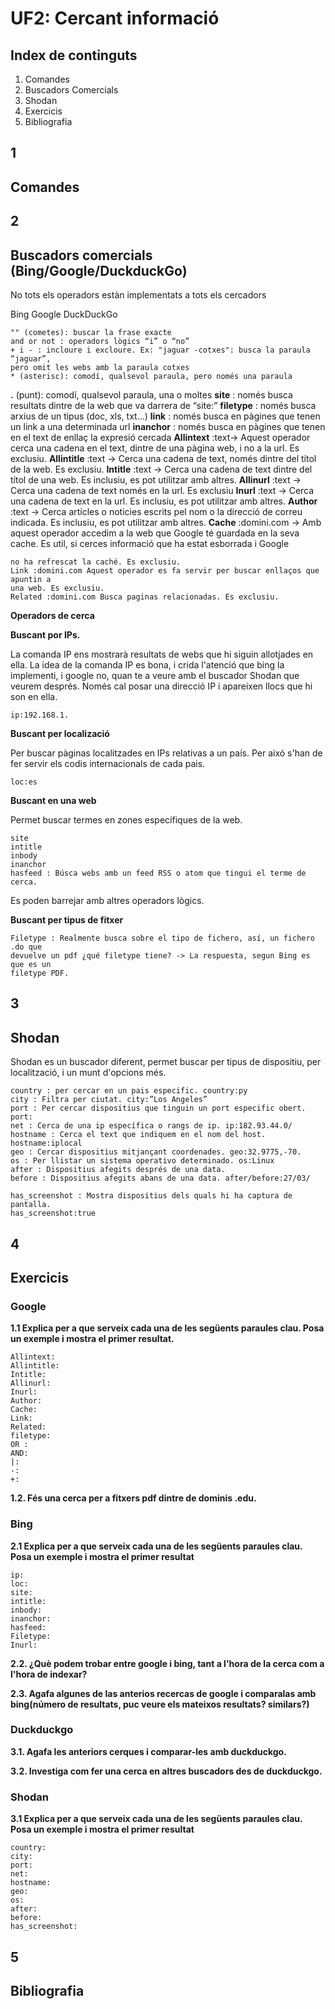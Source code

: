 # UF2: Cercant informació

## Index de continguts

1. Comandes
2. Buscadors Comercials
3. Shodan
4. Exercicis
5. Bibliografia

## 1

## Comandes

## 2

## Buscadors comercials (Bing/Google/DuckduckGo)

No tots els operadors estàn implementats a tots els cercadors

Bing Google DuckDuckGo

```
"" (cometes): buscar la frase exacte
and or not : operadors lògics “i” o “no”
+ i - : incloure i excloure. Ex: "jaguar -cotxes": busca la paraula “jaguar”,
pero omit les webs amb la paraula cotxes
* (asterisc): comodí, qualsevol paraula, pero només una paraula
```
**.** (punt): comodí, qualsevol paraula, una o moltes
**site** : només busca resultats dintre de la web que va darrera de “site:”
**filetype** : només busca arxius de un tipus (doc, xls, txt...)
**link** : només busca en pàgines que tenen un link a una determinada url
**inanchor** : només busca en pàgines que tenen en el text de enllaç la expresió
cercada
**Allintext** :text-> Aquest operador cerca una cadena en el text, dintre de una
pàgina web, i no a la url. Es exclusiu.
**Allintitle** :text → Cerca una cadena de text, només dintre del títol de la web.
Es exclusiu.
**Intitle** :text → Cerca una cadena de text dintre del títol de una web. Es
inclusiu, es pot utilitzar amb altres.
**Allinurl** :text → Cerca una cadena de text només en la url. Es exclusiu
**Inurl** :text → Cerca una cadena de text en la url. Es inclusiu, es pot utilitzar
amb altres.
**Author** :text → Cerca artícles o noticies escrits pel nom o la direcció de correu
indicada. Es inclusiu, es pot utilitzar amb altres.
**Cache** :domini.com → Amb aquest operador accedim a la web que Google té guardada
en la seva cache. Es util, si cerces informació que ha estat esborrada i Google


```
no ha refrescat la caché. Es exclusiu.
Link :domini.com Aquest operador es fa servir per buscar enllaços que apuntin a
una web. Es exclusiu.
Related :domini.com Busca paginas relacionadas. Es exclusiu.
```
**Operadors de cerca**

**Buscant por IPs.**

La comanda IP ens mostrarà resultats de webs que hi siguin allotjades en ella. La idea
de la comanda IP es bona, i crida l'atenció que bing la implementi, i google no, quan
te a veure amb el buscador Shodan que veurem després. Només cal posar una direcció IP
i apareixen llocs que hi son en ella.

```
ip:192.168.1.
```
**Buscant per localizació**

Per buscar pàginas localitzades en IPs relativas a un país. Per aixó s'han de fer
servir els codis internacionals de cada pais.

```
loc:es
```
**Buscant en una web**

Permet buscar termes en zones específiques de la web.

```
site
intitle
inbody
inanchor
hasfeed : Búsca webs amb un feed RSS o atom que tingui el terme de cerca.
```
Es poden barrejar amb altres operadors lògics.

**Buscant per tipus de fitxer**

```
Filetype : Realmente busca sobre el tipo de fichero, así, un fichero .do que
devuelve un pdf ¿qué filetype tiene? -> La respuesta, segun Bing es que es un
filetype PDF.
```
## 3

## Shodan

Shodan es un buscador diferent, permet buscar per tipus de dispositiu, per
localització, i un munt d'opcions més.

```
country : per cercar en un pais especific. country:py
city : Filtra per ciutat. city:”Los Angeles”
port : Per cercar dispositius que tinguin un port especific obert. port:
net : Cerca de una ip específica o rangs de ip. ip:182.93.44.0/
hostname : Cerca el text que indiquem en el nom del host. hostname:iplocal
geo : Cercar dispositius mitjançant coordenades. geo:32.9775,-70.
os : Per llistar un sistema operativo determinado. os:Linux
after : Dispositius afegits després de una data.
before : Dispositius afegits abans de una data. after/before:27/03/
```

```
has_screenshot : Mostra dispositius dels quals hi ha captura de pantalla.
has_screenshot:true
```
## 4

## Exercicis

### Google

**1.1 Explica per a que serveix cada una de les següents paraules clau. Posa un exemple
i mostra el primer resultat.**

```
Allintext:
Allintitle:
Intitle:
Allinurl:
Inurl:
Author:
Cache:
Link:
Related:
filetype:
OR :
AND:
|:
-:
+:
```
**1.2. Fés una cerca per a fitxers pdf dintre de dominis .edu.**

### Bing

**2.1 Explica per a que serveix cada una de les següents paraules clau. Posa un exemple
i mostra el primer resultat**

```
ip:
loc:
site:
intitle:
inbody:
inanchor:
hasfeed:
Filetype:
Inurl:
```
**2.2. ¿Què podem trobar entre google i bing, tant a l'hora de la cerca com a l'hora de
indexar?**

**2.3. Agafa algunes de las anterios recercas de google i comparalas amb bing(número de
resultats, puc veure els mateixos resultats? similars?)**

### Duckduckgo

**3.1. Agafa les anteriors cerques i comparar-les amb duckduckgo.**

**3.2. Investiga com fer una cerca en altres buscadors des de duckduckgo.**

### Shodan


**3.1 Explica per a que serveix cada una de les següents paraules clau. Posa un exemple
i mostra el primer resultat**

```
country:
city:
port:
net:
hostname:
geo:
os:
after:
before:
has_screenshot:
```
## 5

## Bibliografia


